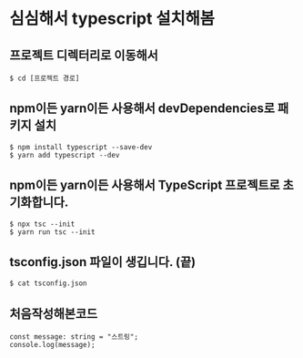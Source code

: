 # 심심해서 typescript 설치해봄

## 프로젝트 디렉터리로 이동해서
```
$ cd [프로젝트 경로]
```

## npm이든 yarn이든 사용해서 devDependencies로 패키지 설치
```
$ npm install typescript --save-dev
$ yarn add typescript --dev
```

## npm이든 yarn이든 사용해서 TypeScript 프로젝트로 초기화합니다.
```
$ npx tsc --init
$ yarn run tsc --init
```

## tsconfig.json 파일이 생깁니다. (끝)
```
$ cat tsconfig.json
```

## 처음작성해본코드
```tsx
const message: string = "스트링";
console.log(message);
```
